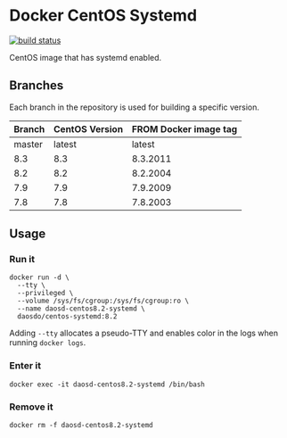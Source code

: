 # Docker CentOS Systemd

[![build status](https://img.shields.io/docker/cloud/build/daosdo/centos-systemd)](https://hub.docker.com/repository/docker/daosdo/centos-systemd)

CentOS image that has systemd enabled.

## Branches

Each branch in the repository is used for building a specific version.

| Branch | CentOS Version | FROM Docker image tag |
| ------ | -------------- | --------------------- |
| master | latest         | latest                |
| 8.3    | 8.3            | 8.3.2011              |
| 8.2    | 8.2            | 8.2.2004              |
| 7.9    | 7.9            | 7.9.2009              |
| 7.8    | 7.8            | 7.8.2003              |

## Usage

### Run it

```
docker run -d \
  --tty \
  --privileged \
  --volume /sys/fs/cgroup:/sys/fs/cgroup:ro \
  --name daosd-centos8.2-systemd \
  daosdo/centos-systemd:8.2
```

Adding `--tty` allocates a pseudo-TTY and enables color in the logs when
running `docker logs`.

### Enter it

```
docker exec -it daosd-centos8.2-systemd /bin/bash
```

### Remove it

```
docker rm -f daosd-centos8.2-systemd
```
